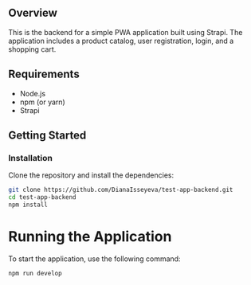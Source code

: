 ## Overview

This is the backend for a simple PWA application built using Strapi. The application includes a product catalog, user registration, login, and a shopping cart.

## Requirements

- Node.js
- npm (or yarn)
- Strapi

## Getting Started

### Installation

Clone the repository and install the dependencies:

```bash
git clone https://github.com/DianaIsseyeva/test-app-backend.git
cd test-app-backend
npm install
```

# Running the Application

To start the application, use the following command:

```bash
npm run develop
```

